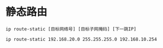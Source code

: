 # 静态路由

```
ip route-static [目标网络号] [目标子网掩码] [下一跳IP]
```

```
ip route-static 192.168.20.0 255.255.255.0 192.168.10.254
```

